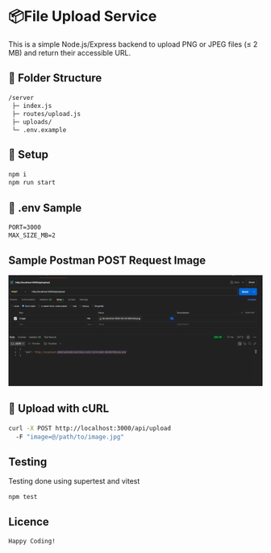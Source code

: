 # 📦File Upload Service

This is a simple Node.js/Express backend to upload PNG or JPEG files (≤ 2 MB) and return their accessible URL.

## 📁 Folder Structure

```
/server
 ├─ index.js
 ├─ routes/upload.js
 ├─ uploads/    
 └─ .env.example
```

## 🚀 Setup

```bash
npm i
npm run start
```

## 🔐 .env Sample

```env
PORT=3000
MAX_SIZE_MB=2
```

## Sample Postman POST Request Image
![Postman post request](./Screenshot%202025-04-23%20014513.png)

## 🧪 Upload with cURL

```bash
curl -X POST http://localhost:3000/api/upload 
  -F "image=@/path/to/image.jpg"
```
## Testing
Testing done using supertest and vitest
```
npm test
```
## Licence
```
Happy Coding!
```